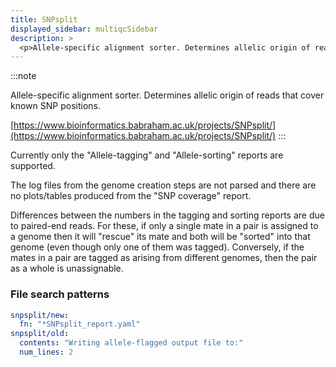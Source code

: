```yaml
---
title: SNPsplit
displayed_sidebar: multiqcSidebar
description: >
  <p>Allele-specific alignment sorter. Determines allelic origin of reads that cover known SNP positions.</p>
---
```


<!--
~~~~~ DO NOT EDIT ~~~~~
This file is autogenerated from the MultiQC module python docstring.
Do not edit the markdown, it will be overwritten.

File path for the source of this content: multiqc/modules/snpsplit/snpsplit.py
~~~~~~~~~~~~~~~~~~~~~~~
-->

:::note

<p>Allele-specific alignment sorter. Determines allelic origin of reads that cover known SNP positions.</p>

[https://www.bioinformatics.babraham.ac.uk/projects/SNPsplit/](https://www.bioinformatics.babraham.ac.uk/projects/SNPsplit/)
:::

Currently only the "Allele-tagging" and "Allele-sorting" reports are supported.

The log files from the genome creation steps are not parsed and there are no plots/tables produced from the "SNP coverage" report.

Differences between the numbers in the tagging and sorting reports are due to paired-end reads.
For these, if only a single mate in a pair is assigned to a genome then it will "rescue" its mate and both will be "sorted" into that genome (even though only one of them was tagged).
Conversely, if the mates in a pair are tagged as arising from different genomes, then the pair as a whole is unassignable.

### File search patterns

```yaml
snpsplit/new:
  fn: "*SNPsplit_report.yaml"
snpsplit/old:
  contents: "Writing allele-flagged output file to:"
  num_lines: 2
```
